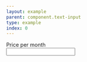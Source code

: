 ```yaml
---
layout: example
parent: component.text-input
type: example
index: 0
---
```


<div>
    <label class="ds_label" for="textinputCurrency">Price per month</label><br />
    <div class="ds_currency-wrapper" data-symbol="$">
        <input class="ds_input  ds_input--fixed-4" type="text" id="textinputCurrency" />
    </div>
</div>
